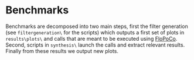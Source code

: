 # Benchmarks

Benchmarks are decomposed into two main steps, first the filter generation (see `filtergeneration\` for the scripts) which outputs a first set of plots in `results\plots\` and calls that are meant to be executed using [FloPoCo](https://flopoco.gforge.inria.fr/). Second, scripts in `synthesis\` launch the calls and extract relevant results. Finally from these results we output new plots.
